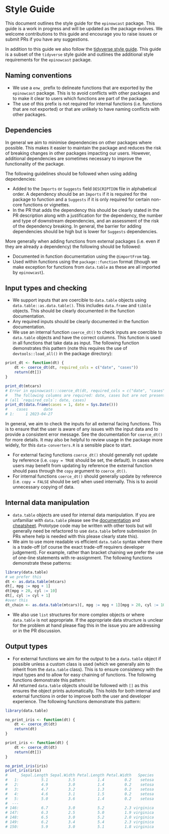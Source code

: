 # Style Guide

This document outlines the style guide for the `epinowcast` package. This guide is a work in progress and will be updated as the package evolves. We welcome contributions to this guide and encourage you to raise issues or submit PRs if you have any suggestions.

In addition to this guide we also follow the [tidyverse style guide](https://style.tidyverse.org/). This guide is a subset of the `tidyverse` style guide and outlines the additional style requirements for the `epinowcast` package.

## Naming conventions

- We use a `enw_` prefix to delineate functions that are exported by the `epinowcast` package. This is to avoid conflicts with other packages and to make it clear to users which functions are part of the package.
- The use of this prefix is not required for internal functions (i.e. functions that are not exported) or that are unlikely to have naming conflicts with other packages.

## Dependencies

In general we aim to minimise dependencies on other packages where possible. This makes it easier to maintain the package and reduces the risk of breaking changes in other packages impacting our users. However, additional dependencies are sometimes necessary to improve the functionality of the package.

The following guidelines should be followed when using adding dependencies:

- Added to the `Imports` or `Suggests` field `DESCRIPTION` file in alphabetical order. A dependency should be an `Imports` if it is required for the package to function and a `Suggests` if it is only required for certain non-core functions or vignettes.
- In the PR that adds the dependency this should be clearly stated in the PR description along with a justification for the dependency, the number and type of downstream dependencies, and an assessment of the risk of the dependency breaking. In general, the barrier for adding dependencies should be high but is lower for `Suggests` dependencies.

More generally when adding functions from external packages (i.e. even if they are already a dependency) the following should be followed:

- Documented in function documentation using the `@importFrom` tag.
- Used within functions using the `package::function` format (though we make exception for functions from `data.table` as these are all imported by `epinowcast`).

## Input types and checking

- We support inputs that are coercible to `data.table` objects using `data.table::as.data.table()`. This includes `data.frame` and `tibble` objects. This should be clearly documented in the function documentation.
- Any required inputs should be clearly documented in the function documentation.
- We use an internal function `coerce_dt()` to check inputs are coercible to `data.table` objects and have the correct columns. This function is used in all functions that take data as input. The following function demonstrates this pattern (note this requires the use of `devtools::load_all()` in the package directory):

```r
print_dt <- function(dt) {
    dt <- coerce_dt(dt, required_cols = c("date", "cases"))
    return(dt[])
}

print_dt(mtcars)
# Error in epinowcast:::coerce_dt(dt, required_cols = c("date", "cases")) : 
#   The following columns are required: date, cases but are not present among mpg, cyl, disp, hp, drat, wt, qsec, vs, am, gear, carb
# (all `required_cols`: date, cases)
print_dt(data.frame(cases = 1, date = Sys.Date()))
#    cases       date
# 1:     1 2023-04-27
```

In general, we aim to check the inputs for all external facing functions. This is to ensure that the user is aware of any issues with the input data and to provide a consistent error message. See the documentation for `coerce_dt()` for more details. It may also be helpful to review usage in the package more widely, for this `data-converters.R` is a sensible place to start.

- For external facing functions `coerce_dt()` should generally not update by reference (i.e. `copy = TRUE` should be set, the default). In cases where users may benefit from updating by reference the external function should pass through the `copy` argument to `coerce_dt()`.
- For internal functions `coerce_dt()` should generally update by reference (i.e. `copy = FALSE` should be set) when used internally. This is to avoid unnecessary copying of data.

## Internal data manipulation

- `data.table` objects are used for internal data manipulation. If you are unfamiliar with `data.table` please see the [documentation](https://rdatatable.gitlab.io/data.table/index.html) and [cheatsheet](https://s3.amazonaws.com/assets.datacamp.com/img/blog/data+table+cheat+sheet.pdf). Prototype code may be written with other tools but will generally need be refactored to use `data.table` before submission (in PRs where help is needed with this please clearly state this).
- We aim to use more readable vs efficient `data.table` syntax where there is a trade-off (of course the exact trade-off requirers developer judgement). For example, rather than bracket chaining we prefer the use of one-line statements with re-assignment. The following functions demonstrate these patterns:

```r
library(data.table)
# we prefer this
dt <- as.data.table(mtcars)
dt[, mpg := mpg + 1]
dt[mpg > 20, cyl := 10]
dt[, cyl := cyl + 1]
#over this
dt_chain <- as.data.table(mtcars)[, mpg := mpg + 1][mpg > 20, cyl := 10][, cyl := cyl + 1]
```

- We also use `list` structures for more complex objects or where `data.table` is not appropriate. If the appropriate data structure is unclear for the problem at hand please flag this in the issue you are addressing or in the PR discussion.

## Output types

- For external functions we aim for the output to be a `data.table` object if possible unless a custom class is used (which we generally aim to inherit from the `data.table` class). This is to ensure consistency with the input types and to allow for easy chaining of functions. The following functions demonstrate this pattern:
- All returned `data.table` objects should be followed with `[]` as this ensures the object prints automatically. This holds for both internal and external functions in order to improve both the user and developer experience. The following functions demonstrate this pattern:

```r
library(data.table)

no_print_iris <- function(dt) {
    dt <- coerce_dt(dt)
    return(dt)
}

print_iris <- function(dt) {
    dt <- coerce_dt(dt)
    return(dt[])
}

no_print_iris(iris)
print_iris(iris)
#      Sepal.Length Sepal.Width Petal.Length Petal.Width   Species
#   1:          5.1         3.5          1.4         0.2    setosa
#   2:          4.9         3.0          1.4         0.2    setosa
#   3:          4.7         3.2          1.3         0.2    setosa
#   4:          4.6         3.1          1.5         0.2    setosa
#   5:          5.0         3.6          1.4         0.2    setosa
#  ---                                                            
# 146:          6.7         3.0          5.2         2.3 virginica
# 147:          6.3         2.5          5.0         1.9 virginica
# 148:          6.5         3.0          5.2         2.0 virginica
# 149:          6.2         3.4          5.4         2.3 virginica
# 150:          5.9         3.0          5.1         1.8 virginica
```
